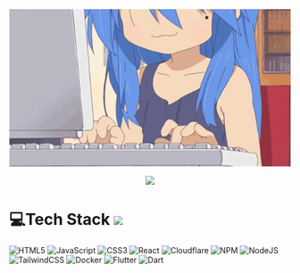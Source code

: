 <div id="header">
  <img src="https://github.com/Popandypalo/popandypalo/blob/main/assets/lucky-star-anime.gif"/>
</div>

<p align="center">
  <a href="https://github.com/Popandypalo/popandypalo"><img src="https://readme-typing-svg.herokuapp.com?color=%2336BCF7&center=true&vCenter=true&lines=I+%2C+love+coding;Web+Dev;Bot+Dev;Crypto+Lover+%3C3"></a>
</p>

# 💻Tech Stack <img src = "https://media2.giphy.com/media/QssGEmpkyEOhBCb7e1/giphy.gif?cid=ecf05e47a0n3gi1bfqntqmob8g9aid1oyj2wr3ds3mg700bl&rid=giphy.gif" width = 32px> 
![HTML5](https://img.shields.io/badge/html5-%23E34F26.svg?style=for-the-badge&logo=html5&logoColor=white) ![JavaScript](https://img.shields.io/badge/javascript-%23323330.svg?style=for-the-badge&logo=javascript&logoColor=%23F7DF1E) ![CSS3](https://img.shields.io/badge/css3-%231572B6.svg?style=for-the-badge&logo=css3&logoColor=white) ![React](https://img.shields.io/badge/react-%230db7ed.svg?style=for-the-badge&logo=react&logoColor=white) ![Cloudflare](https://img.shields.io/badge/Cloudflare-F38020?style=for-the-badge&logo=Cloudflare&logoColor=white) ![NPM](https://img.shields.io/badge/NPM-%23000000.svg?style=for-the-badge&logo=npm&logoColor=white) ![NodeJS](https://img.shields.io/badge/node.js-6DA55F?style=for-the-badge&logo=node.js&logoColor=white) ![TailwindCSS](https://img.shields.io/badge/tailwindcss-%2338B2AC.svg?style=for-the-badge&logo=tailwind-css&logoColor=white) ![Docker](https://img.shields.io/badge/docker-%230db7ed.svg?style=for-the-badge&logo=docker&logoColor=white) ![Flutter](https://img.shields.io/badge/flutter-%230db7ed.svg?style=for-the-badge&logo=flutter&logoColor=azure) ![Dart](https://img.shields.io/badge/dart-%230db7ed.svg?style=for-the-badge&logo=dart&logoColor=blue)